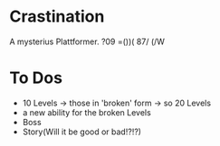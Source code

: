 # Crastination
A mysterius Plattformer. ?09 =())( 87/ (/W

# To Dos
- 10 Levels -> those in 'broken' form -> so 20 Levels
- a new ability for the broken Levels
- Boss
- Story(Will it be good or bad!?!?)
